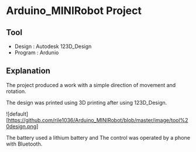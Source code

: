 # Arduino_MINIRobot Project

## Tool

- Design : Autodesk 123D_Design
- Program : Ardunio

## Explanation

The project produced a work with a simple direction of movement and rotation.

The design was printed using 3D printing after using 123D_Design.

![default][https://github.com/rile1036/Arduino_MINIRobot/blob/master/image/tool%20design.png]

The battery used a lithium battery and The control was operated by a phone with Bluetooth.
